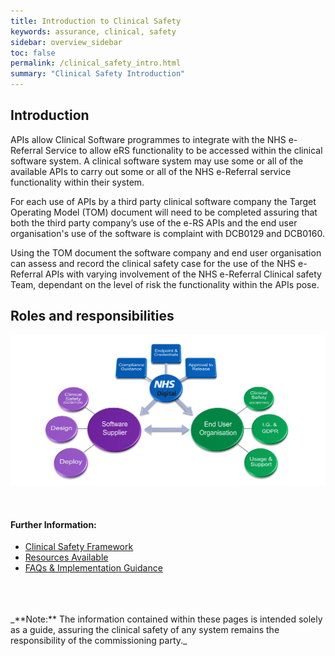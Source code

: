 ```yaml
---
title: Introduction to Clinical Safety
keywords: assurance, clinical, safety
sidebar: overview_sidebar
toc: false
permalink: /clinical_safety_intro.html
summary: "Clinical Safety Introduction"
---
```


## Introduction

APIs allow Clinical Software programmes to integrate with the NHS e-Referral Service to allow eRS functionality to be accessed within the clinical software system. A clinical software system may use some or all of the available APIs to carry out some or all of the NHS e-Referral service functionality within their system.  

For each use of APIs by a third party clinical software company the Target Operating Model (TOM) document will need to be completed assuring that both the third party company’s use of the e-RS APIs and the end user organisation's use of the software is complaint with DCB0129 and DCB0160.  

Using the TOM document the software company and end user organisation can assess and record the clinical safety case for the use of the NHS e-Referral APIs with varying involvement of the NHS e-Referral Clinical safety Team, dependant on the level of risk the functionality within the APIs pose.

## Roles and responsibilities
![Roles and Responsibilities Diagram](images/assure/roles_responsibilities.png)

<br>

#### Further Information:

- [Clinical Safety Framework](clinical_safety_framework.html)
- [Resources Available](clinical_safety_resources.html)
- [FAQs & Implementation Guidance](clinical_safety_faqs.html)

<br>
<br>
<br>
_**Note:** The information contained within these pages is intended solely as a guide, assuring the clinical safety of any system remains the responsibility of the commissioning party._
